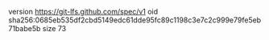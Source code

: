 version https://git-lfs.github.com/spec/v1
oid sha256:0685eb535df2cbd5149edc61dde95fc89c1198c3e7c2c999e79fe5eb71babe5b
size 73
